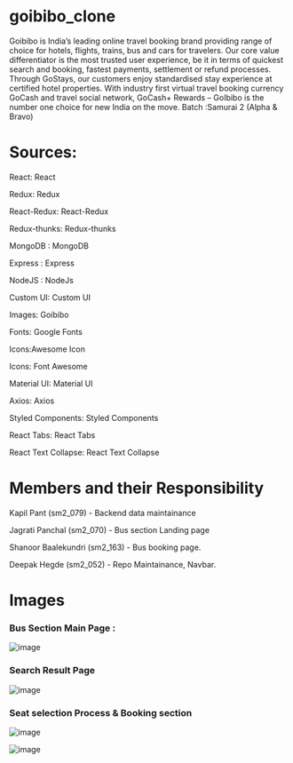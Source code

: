 # goibibo_clone

Goibibo is India’s leading online travel booking brand providing range of choice for hotels, flights, trains, bus and cars for travelers. Our core value differentiator is the most trusted user experience, be it in terms of quickest search and booking, fastest payments, settlement or refund processes. Through GoStays, our customers enjoy standardised stay experience at certified hotel properties. With industry first virtual travel booking currency GoCash and travel social network, GoCash+ Rewards – GoIbibo is the number one choice for new India on the move.
Batch :Samurai 2 (Alpha & Bravo)

# Sources:

React: React

Redux: Redux

React-Redux: React-Redux

Redux-thunks: Redux-thunks

MongoDB : MongoDB

Express : Express

NodeJS : NodeJs

Custom UI: Custom UI

Images: Goibibo

Fonts: Google Fonts

Icons:Awesome Icon

Icons: Font Awesome

Material UI: Material UI

Axios: Axios

Styled Components: Styled Components

React Tabs: React Tabs

React Text Collapse: React Text Collapse

# Members and their Responsibility

Kapil Pant (sm2_079) - Backend data maintainance

Jagrati Panchal (sm2_070) - Bus section Landing page

Shanoor Baalekundri (sm2_163) - Bus booking page.

Deepak Hegde (sm2_052) - Repo Maintainance, Navbar.

# Images
### Bus Section Main Page :
![image](https://user-images.githubusercontent.com/77038788/127657570-91658525-9cd7-4b78-90a6-e1e682f11683.png)

### Search Result Page
![image](https://user-images.githubusercontent.com/77038788/127657750-4094c4fc-8096-4a8e-8bb3-dfe364523541.png)

### Seat selection Process & Booking section
![image](https://user-images.githubusercontent.com/77038788/127658120-7f979bb0-946e-414e-9d71-34fe199a8cc5.png)


![image](https://user-images.githubusercontent.com/77038788/127657948-09373cf6-0f2c-4d79-99da-804b41aa2189.png)



